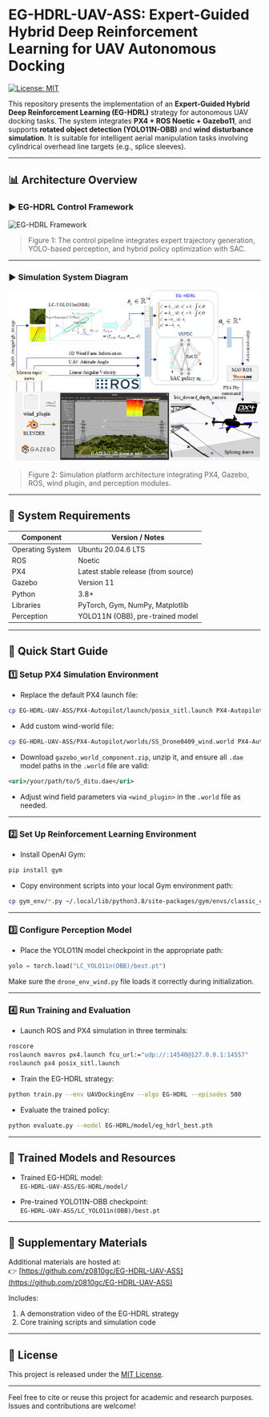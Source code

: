 # EG-HDRL-UAV-ASS: Expert-Guided Hybrid Deep Reinforcement Learning for UAV Autonomous Docking

[![License: MIT](https://img.shields.io/badge/license-MIT-green.svg)](LICENSE)

This repository presents the implementation of an **Expert-Guided Hybrid Deep Reinforcement Learning (EG-HDRL)** strategy for autonomous UAV docking tasks. The system integrates **PX4 + ROS Noetic + Gazebo11**, and supports **rotated object detection (YOLO11N-OBB)** and **wind disturbance simulation**. It is suitable for intelligent aerial manipulation tasks involving cylindrical overhead line targets (e.g., splice sleeves).

---

## 📊 Architecture Overview

### ▶ EG-HDRL Control Framework  
![EG-HDRL Framework](image/eg_hdrl_framework.png)

> Figure 1: The control pipeline integrates expert trajectory generation, YOLO-based perception, and hybrid policy optimization with SAC.

---

### ▶ Simulation System Diagram  
![Simulated Environment](image/sim_env_structure.png)

> Figure 2: Simulation platform architecture integrating PX4, Gazebo, ROS, wind plugin, and perception modules.

---

## 🧰 System Requirements

| Component        | Version / Notes                  |
|------------------|----------------------------------|
| Operating System | Ubuntu 20.04.6 LTS               |
| ROS              | Noetic                          |
| PX4              | Latest stable release (from source) |
| Gazebo           | Version 11                      |
| Python           | 3.8+                            |
| Libraries        | PyTorch, Gym, NumPy, Matplotlib |
| Perception       | YOLO11N (OBB), pre-trained model |

---

## 🚀 Quick Start Guide

### 1️⃣ Setup PX4 Simulation Environment

- Replace the default PX4 launch file:

```bash
cp EG-HDRL-UAV-ASS/PX4-Autopilot/launch/posix_sitl.launch PX4-Autopilot/launch/
```

- Add custom wind-world file:

```bash
cp EG-HDRL-UAV-ASS/PX4-Autopilot/worlds/SS_Drone0409_wind.world PX4-Autopilot/Tools/simulation/gazebo-classic/sitl_gazebo-classic/worlds/
```

- Download `gazebo_world_component.zip`, unzip it, and ensure all `.dae` model paths in the `.world` file are valid:

```xml
<uri>/your/path/to/S_ditu.dae</uri>
```

- Adjust wind field parameters via `<wind_plugin>` in the `.world` file as needed.

---

### 2️⃣ Set Up Reinforcement Learning Environment

- Install OpenAI Gym:

```bash
pip install gym
```

- Copy environment scripts into your local Gym environment path:

```bash
cp gym_env/*.py ~/.local/lib/python3.8/site-packages/gym/envs/classic_control/
```

---

### 3️⃣ Configure Perception Model

- Place the YOLO11N model checkpoint in the appropriate path:

```python
yolo = torch.load("LC_YOLO11n(OBB)/best.pt")
```

Make sure the `drone_env_wind.py` file loads it correctly during initialization.

---

### 4️⃣ Run Training and Evaluation

- Launch ROS and PX4 simulation in three terminals:

```bash
roscore
roslaunch mavros px4.launch fcu_url:="udp://:14540@127.0.0.1:14557"
roslaunch px4 posix_sitl.launch
```

- Train the EG-HDRL strategy:

```bash
python train.py --env UAVDockingEnv --algo EG-HDRL --episodes 500
```

- Evaluate the trained policy:

```bash
python evaluate.py --model EG-HDRL/model/eg_hdrl_best.pth
```

---

## 🧠 Trained Models and Resources

- Trained EG-HDRL model:  
  `EG-HDRL-UAV-ASS/EG-HDRL/model/`

- Pre-trained YOLO11N-OBB checkpoint:  
  `EG-HDRL-UAV-ASS/LC_YOLO11n(OBB)/best.pt`

---

## 📎 Supplementary Materials

Additional materials are hosted at:  
👉 [https://github.com/z0810gc/EG-HDRL-UAV-ASS](https://github.com/z0810gc/EG-HDRL-UAV-ASS)

Includes:
1. A demonstration video of the EG-HDRL strategy  
2. Core training scripts and simulation code  

---

## 📄 License

This project is released under the [MIT License](LICENSE).

---

Feel free to cite or reuse this project for academic and research purposes.  
Issues and contributions are welcome!